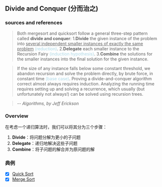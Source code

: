 ## Divide and Conquer (分而治之)

### sources and references

>Both mergesort and quicksort follow a general three-step pattern called **divide and conquer**:
>1.**Divide** the given instance of the problem into <u>several independent smaller instances of exactly the same problem</u> <span style="color:lightblue">(reduction)</span>.
>2.**Delegate** each smaller instance to the Recursion Fairy <span style="color:lightblue">(induction hypothesis)</span>.
>3.**Combine** the solutions for the smaller instances into the final solution for the given instance.

>If the size of any instance falls below some constant threshold, we abandon recursion and solve the problem directly, by brute force, in constant time <span style="color:lightblue">(base case)</span>. Proving a divide-and-conquer algorithm correct almost always requires induction. Analyzing the running time requires setting up and solving a recurrence, which usually (but unfortunately not always!) can be solved using recursion trees.

>-- <cite>Algorithms, by Jeff Erickson</cite>

### Overview

在考虑一个递归算法时，我们可以将其分为三个步骤：
1. **Divide**：将问题分解为更小的子问题
2. **Delegate**：递归地解决这些子问题
3. **Combine**：将子问题的解合并为原问题的解

### 典例

- [x] [Quick Sort](../../code/examples/quick_sort.md)
- [x] [Merge Sort](../../code/examples/merge_sort.md)
